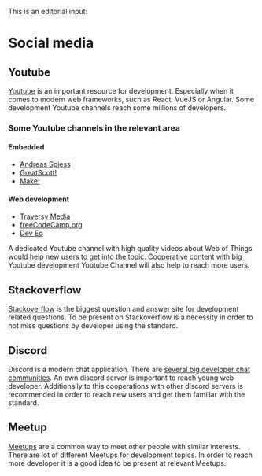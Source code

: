This is an editorial input:

# Social media

## Youtube

[Youtube](https://www.youtube.com/) is an important resource for development. 
Especially when it comes to modern web frameworks, such as React, VueJS or Angular. Some development Youtube channels 
reach some millions of developers.

### Some Youtube channels in the relevant area

#### Embedded

- [Andreas Spiess](https://www.youtube.com/channel/UCu7_D0o48KbfhpEohoP7YSQ)
- [GreatScott!](https://www.youtube.com/user/greatscottlab)
- [Make:](https://www.youtube.com/c/MAKE/featured)

#### Web development

- [Traversy Media](https://www.youtube.com/c/TraversyMedia/featured)
- [freeCodeCamp.org](https://www.youtube.com/c/Freecodecamp/videos)
- [Dev Ed](https://www.youtube.com/c/DevEd/videos)

A dedicated Youtube channel with high quality videos about Web of Things would help new users to get into the topic.
Cooperative content with big Youtube development Youtube Channel will also help to reach more users.

## Stackoverflow

[Stackoverflow](https://stackoverflow.com/) is the biggest question and answer site for development related questions. 
To be present on Stackoverflow is a necessity in order to not miss questions by developer using the standard.

## Discord

Discord is a modern chat application. There are [several big developer chat communities](https://www.devsurvival.com/top-10-discord-servers-for-developers/).
An own discord server is important to reach young web developer. Additionally to this cooperations with other 
discord servers is recommended in order to reach new users and get them familiar with the standard.

## Meetup

[Meetups](https://www.meetup.com/) are a common way to meet other people with similar interests. 
There are lot of different Meetups for development topics. 
In order to reach more developer it is a good idea to be present at relevant Meetups.

